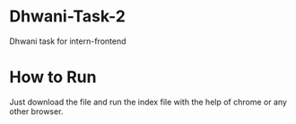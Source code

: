 # Dhwani-Task-2
Dhwani task for intern-frontend

# How to Run
Just download the file and run the index file with the help of chrome or any other browser.

